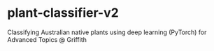 # plant-classifier-v2
Classifying Australian native plants using deep learning (PyTorch) for Advanced Topics @ Griffith
